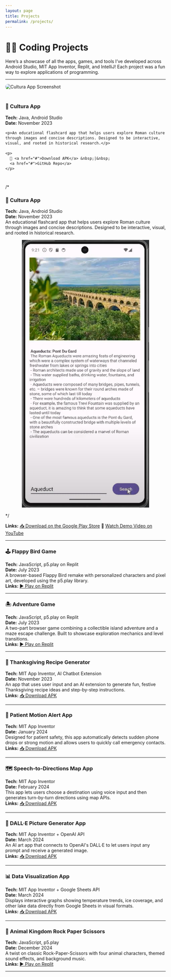 ```yaml
---
layout: page
title: Projects
permalink: /projects/
---
```


# 👩‍💻 Coding Projects

Here’s a showcase of all the apps, games, and tools I’ve developed across Android Studio, MIT App Inventor, Replit, and IntelliJ! Each project was a fun way to explore applications of programming.

---
<div style="display: flex; align-items: flex-start; gap: 20px; flex-wrap: wrap; margin-bottom: 2em;">

  <img src="/assets/img/cultura-app.png" alt="Cultura App Screenshot" width="200" style="border-radius: 8px;" />

  <div>
    <h3>📱 Cultura App</h3>
    <p><strong>Tech:</strong> Java, Android Studio<br>
    <strong>Date:</strong> November 2023</p>

    <p>An educational flashcard app that helps users explore Roman culture through images and concise descriptions. Designed to be interactive, visual, and rooted in historical research.</p>

    <p>
      🔗 <a href="#">Download APK</a> &nbsp;|&nbsp;
      <a href="#">GitHub Repo</a>
    </p>
  </div>

</div>

/*
### 📱 Cultura App  
**Tech:** Java, Android Studio  
**Date:** November 2023  
An educational flashcard app that helps users explore Roman culture through images and concise descriptions. Designed to be interactive, visual, and rooted in historical research.  

<p align="center">
  <img src="/assets/img/cultura.png" width="400" alt="Cultura Screenshot">
</p>

*/


**Links:** [📥 Download on the Google Play Store](#) 🎥 [Watch Demo Video on YouTube](https://youtu.be/jO6_zigRMcg)


---

### 🕹 Flappy Bird Game  
**Tech:** JavaScript, p5.play on Replit  
**Date:** July 2023  
A browser-based Flappy Bird remake with personalized characters and pixel art, developed using the p5.play library.  
**Links:** [▶️ Play on Replit](#) 

---

### 🏝 Adventure Game  
**Tech:** JavaScript, p5.play on Replit  
**Date:** July 2023  
A two-part browser game combining a collectible island adventure and a maze escape challenge. Built to showcase exploration mechanics and level transitions.  
**Links:** [▶️ Play on Replit](#) 

---

### 🦃 Thanksgiving Recipe Generator  
**Tech:** MIT App Inventor, AI Chatbot Extension  
**Date:** November 2023  
An app that uses user input and an AI extension to generate fun, festive Thanksgiving recipe ideas and step-by-step instructions.  
**Links:** [📥 Download APK](#) 

---

### 🚨 Patient Motion Alert App  
**Tech:** MIT App Inventor  
**Date:** January 2024  
Designed for patient safety, this app automatically detects sudden phone drops or strong motion and allows users to quickly call emergency contacts.  
**Links:** [📥 Download APK](#)

---

### 🗺️ Speech-to-Directions Map App  
**Tech:** MIT App Inventor  
**Date:** February 2024  
This app lets users choose a destination using voice input and then generates turn-by-turn directions using map APIs.  
**Links:** [📥 Download APK](#)

---

### 🎨 DALL·E Picture Generator App  
**Tech:** MIT App Inventor + OpenAI API  
**Date:** March 2024  
An AI art app that connects to OpenAI's DALL·E to let users input any prompt and receive a generated image.  
**Links:** [📥 Download APK](#) 

---

### 📊 Data Visualization App  
**Tech:** MIT App Inventor + Google Sheets API  
**Date:** March 2024  
Displays interactive graphs showing temperature trends, ice coverage, and other lake data directly from Google Sheets in visual formats.  
**Links:** [📥 Download APK](#)

---

### 🐯 Animal Kingdom Rock Paper Scissors  
**Tech:** JavaScript, p5.play  
**Date:** December 2024  
A twist on classic Rock-Paper-Scissors with four animal characters, themed sound effects, and background music.  
**Links:** [▶️ Play on Replit](#) 

---

